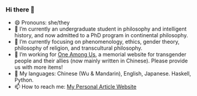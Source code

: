 ### Hi there 👋

- 😄 Pronouns: she/they
- 🔭 I’m currently an undergraduate student in philosophy and intelligent history, and now admitted to a PhD program in continental philosophy. 
- 🌱 I’m currently focusing on phenomenology, ethics, gender theory, philosophy of religion, and transcultural philosophy.
- 👯 I’m working for [One Among Us](https://one-among.us), a memorial website for transgender people and their allies (now mainly written in Chinese). Please provide us with more items!
- 💬 My languages: Chinese (Wu & Mandarin), English, Japanese. Haskell, Python. 
- 📫 How to reach me: <!--[Twitter](https://twitter.com/sauricat), -->[My Personal Article Website](https://sauricat.github.io)

<!--
- 🤔 I’m looking for help with ...
- ⚡ Fun fact: ...
-->
